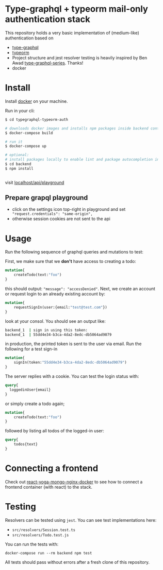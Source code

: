 # Type-graphql + typeorm mail-only authentication stack

This repository holds a very basic implementation of (medium-like) authentication based on 
* [type-graphql](https://github.com/19majkel94/type-graphql)
* [typeorm](https://github.com/typeorm/typeorm)
* Project structure and jest resolver testing is heavily inspired by Ben Awad [type-graphql-series](https://github.com/benawad/type-graphql-series). Thanks!
* docker

# Install
Install [docker](https://www.docker.com/) on your machine.

Run in your cli:
```bash
$ cd typegraphql-typeorm-auth

# downloads docker images and installs npm packages inside backend container
$ docker-compose build 

# run it
$ docker-compose up    

# optional:
# install packages locally to enable lint and package autocompletion in vs code
$ cd backend 
$ npm install   
           
```

visit [localhost/api/playground](http://localhost/api/playground)

## Prepare grapql playground
* click on the settings icon top-right in playground and set ``` "request.credentials": "same-origin",```
* otherwise session cookies are not sent to the api

# Usage
Run the following sequence of graphql queries and mutations to test:

First, we make sure that we **don't** have access to creating a todo:
```graphql
mutation{
    createTodo(text:"foo")
}
```
this should output: `"message": "accessDenied"`. Next, we create an account or request login to an already existing account by:
 
```graphql
mutation{
    requestSignIn(user:{email:"test@test.com"})
}
```
look at your consol. You should see an output like:
```bash
backend_1  | sign in using this token:
backend_1  | 55dd4e34-b3ca-4da2-8edc-db5064ad9079
```
in production, the printed token is sent to the user via email. Run the following for a test sign-in

```graphql
mutation{
    signIn(token:"55dd4e34-b3ca-4da2-8edc-db5064ad9079")
}
```
The server replies with a cookie. You can test the login status with:
```graphql
query{
  loggedinUser{email}
}
```
or simply create a todo again;
```graphql
mutation{
    createTodo(text:"foo")
}
```
followed by listing all todos of the logged-in user:
```graphql
query{
    todos{text}
}
```
# Connecting a frontend
Check out [react-yoga-mongo-nginx-docker](https://github.com/breytex/react-yoga-mongo-nginx-docker) to see how to connect a frontend container (with react) to the stack.

# Testing
Resolvers can be tested using `jest`.
You can see test implementations here:
* `src/resolvers/Session.test.ts`
* `src/resolvers/Todo.test.js`

You can run the tests with:
```
docker-compose run --rm backend npm test
```

All tests should pass without errors after a fresh clone of this repository.